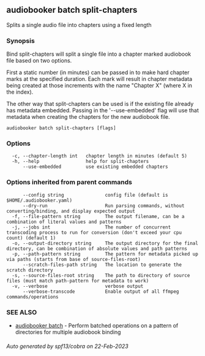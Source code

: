 ## audiobooker batch split-chapters

Splits a single audio file into chapters using a fixed length

### Synopsis

Bind split-chapters will split a single file into a chapter marked audiobook file based on two options.  

First a static number (in minutes) can be passed in to make hard chapter marks at the specified duration.  Each mark will result in chapter metadata being created at those increments with the name "Chapter X" (where X in the index).

The other way that split-chapters can be used is if the existing file already has metadata embedded.  Passing in the '--use-embedded' flag will use that metadata when creating the chapters for the new audiobook file.

```
audiobooker batch split-chapters [flags]
```

### Options

```
  -c, --chapter-length int   chapter length in minutes (default 5)
  -h, --help                 help for split-chapters
      --use-embedded         use existing embedded chapters
```

### Options inherited from parent commands

```
      --config string               config file (default is $HOME/.audiobooker.yaml)
      --dry-run                     Run parsing commands, without converting/binding, and display expected output
  -f, --file-pattern string         The output filename, can be a combination of literal values and patterns
  -j, --jobs int                    The number of concurrent transcoding process to run for conversion (don't exceed your cpu count) (default 1)
  -o, --output-directory string     The output directory for the final directory, can be combination of absolute values and path patterns
  -p, --path-pattern string         The pattern for metadata picked up via paths (starts from base of source-files-root)
      --scratch-files-path string   The location to generate the scratch directory
  -s, --source-files-root string    The path to directory of source files (must match path-pattern for metadata to work)
  -v, --verbose                     verbose output
      --verbose-transcode           Enable output of all ffmpeg commands/operations
```

### SEE ALSO

* [audiobooker batch](audiobooker_batch.md)	 - Perform batched operations on a pattern of directories for multiple audiobook binding

###### Auto generated by spf13/cobra on 22-Feb-2023
